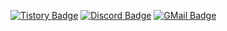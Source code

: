 [![Tistory Badge](https://img.shields.io/badge/TISTORY-ff5a4a?style=for-the-badge&logo=tistory&logoColor=white&link=baghakdorung.tistory.com)](baghakdorung.tistory.com)
[![Discord Badge](https://img.shields.io/badge/DISCORD-5865F2?style=for-the-badge&logo=discord&logoColor=white&link=https://discord.com)](https://discord.com/users/499043186078122004)
[![GMail Badge](https://img.shields.io/badge/GMAIL-EA4335?style=for-the-badge&logo=gmail&logoColor=white&link=mailto:yhak0205@gmail.com)](mailto:yhak0205@gmail.com)
